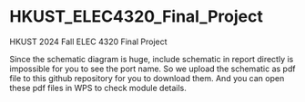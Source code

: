 # HKUST_ELEC4320_Final_Project
HKUST 2024 Fall ELEC 4320 Final Project

Since the schematic diagram is huge, include schematic in report directly is impossible for you to see the port name. So we upload the schematic as pdf file to this github repository for you to download them. And you can open these pdf files in WPS to check module details.
